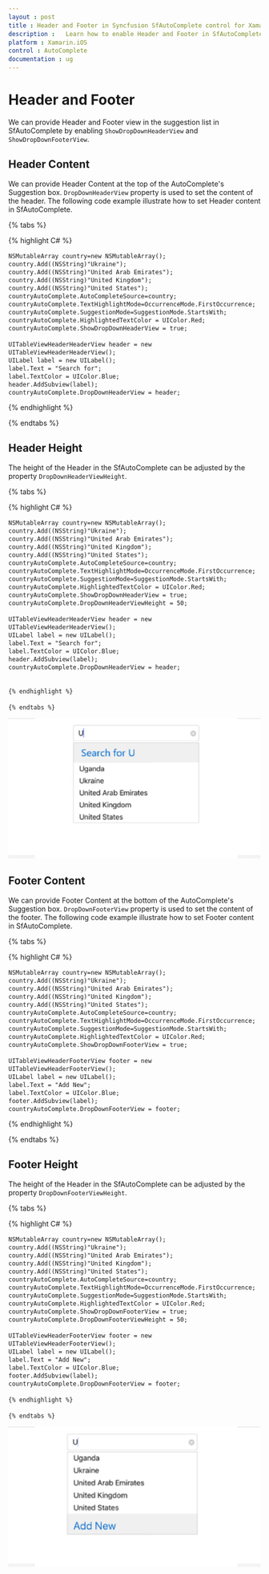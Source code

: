 ```yaml
---
layout : post
title : Header and Footer in Syncfusion SfAutoComplete control for Xamarin.iOS
description :   Learn how to enable Header and Footer in SfAutoComplete
platform : Xamarin.iOS 
control : AutoComplete
documentation : ug
---
```


# Header and Footer

We can provide Header and Footer view in the suggestion list in SfAutoComplete by enabling `ShowDropDownHeaderView` and `ShowDropDownFooterView`. 

## Header Content

We can provide Header Content at the top of the AutoComplete's Suggestion box. `DropDownHeaderView` property is used to set the content of the header. The following code example illustrate how to set Header content in SfAutoComplete.

{% tabs %}

{% highlight C# %}

	NSMutableArray country=new NSMutableArray();
	country.Add((NSString)"Ukraine");
	country.Add((NSString)"United Arab Emirates");
	country.Add((NSString)"United Kingdom"); 
	country.Add((NSString)"United States"); 
	countryAutoComplete.AutoCompleteSource=country;
	countryAutoComplete.TextHighlightMode=OccurrenceMode.FirstOccurrence;
	countryAutoComplete.SuggestionMode=SuggestionMode.StartsWith;
	countryAutoComplete.HighlightedTextColor = UIColor.Red;
	countryAutoComplete.ShowDropDownHeaderView = true;
   
	UITableViewHeaderHeaderView header = new UITableViewHeaderHeaderView();
	UILabel label = new UILabel();
	label.Text = "Search for";
	label.TextColor = UIColor.Blue;
	header.AddSubview(label);
	countryAutoComplete.DropDownHeaderView = header;


{% endhighlight %}

{% endtabs %}

## Header Height

The height of the Header in the SfAutoComplete can be adjusted by the property `DropDownHeaderViewHeight`.

{% tabs %}

{% highlight C# %}

	NSMutableArray country=new NSMutableArray();
	country.Add((NSString)"Ukraine");
	country.Add((NSString)"United Arab Emirates");
	country.Add((NSString)"United Kingdom"); 
	country.Add((NSString)"United States"); 
	countryAutoComplete.AutoCompleteSource=country;
	countryAutoComplete.TextHighlightMode=OccurrenceMode.FirstOccurrence;
	countryAutoComplete.SuggestionMode=SuggestionMode.StartsWith;
	countryAutoComplete.HighlightedTextColor = UIColor.Red;
	countryAutoComplete.ShowDropDownHeaderView = true;
	countryAutoComplete.DropDownHeaderViewHeight = 50;
   
	UITableViewHeaderHeaderView header = new UITableViewHeaderHeaderView();
	UILabel label = new UILabel();
	label.Text = "Search for";
	label.TextColor = UIColor.Blue;
	header.AddSubview(label);
	countryAutoComplete.DropDownHeaderView = header;


	{% endhighlight %}

    {% endtabs %}

![](images/Header.png)

## Footer Content

We can provide Footer Content at the bottom of the AutoComplete's Suggestion box. `DropDownFooterView` property is used to set the content of the footer. The following code example illustrate how to set Footer content in SfAutoComplete.

{% tabs %}

{% highlight C# %}

	NSMutableArray country=new NSMutableArray();
	country.Add((NSString)"Ukraine");
	country.Add((NSString)"United Arab Emirates");
	country.Add((NSString)"United Kingdom"); 
	country.Add((NSString)"United States"); 
	countryAutoComplete.AutoCompleteSource=country;
	countryAutoComplete.TextHighlightMode=OccurrenceMode.FirstOccurrence;
	countryAutoComplete.SuggestionMode=SuggestionMode.StartsWith;
	countryAutoComplete.HighlightedTextColor = UIColor.Red;
	countryAutoComplete.ShowDropDownFooterView = true;
   
	UITableViewHeaderFooterView footer = new UITableViewHeaderFooterView();
	UILabel label = new UILabel();
	label.Text = "Add New";
	label.TextColor = UIColor.Blue;
	footer.AddSubview(label);
	countryAutoComplete.DropDownFooterView = footer;


{% endhighlight %}

{% endtabs %}


## Footer Height

The height of the Header in the SfAutoComplete can be adjusted by the property `DropDownFooterViewHeight`.

{% tabs %}

{% highlight C# %}

	NSMutableArray country=new NSMutableArray();
	country.Add((NSString)"Ukraine");
	country.Add((NSString)"United Arab Emirates");
	country.Add((NSString)"United Kingdom"); 
	country.Add((NSString)"United States"); 
	countryAutoComplete.AutoCompleteSource=country;
	countryAutoComplete.TextHighlightMode=OccurrenceMode.FirstOccurrence;
	countryAutoComplete.SuggestionMode=SuggestionMode.StartsWith;
	countryAutoComplete.HighlightedTextColor = UIColor.Red;
	countryAutoComplete.ShowDropDownFooterView = true;
	countryAutoComplete.DropDownFooterViewHeight = 50;
   
	UITableViewHeaderFooterView footer = new UITableViewHeaderFooterView();
	UILabel label = new UILabel();
	label.Text = "Add New";
	label.TextColor = UIColor.Blue;
	footer.AddSubview(label);
	countryAutoComplete.DropDownFooterView = footer;

	{% endhighlight %}

    {% endtabs %}

![](images/Footer.png)
